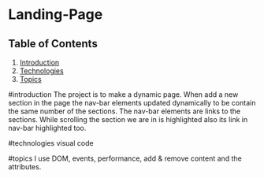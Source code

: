 # Landing-Page

## Table of Contents
1. [Introduction](#introduction)
2. [Technologies](#technologies)
3. [Topics](#topics)

#introduction
  The project is to make a dynamic page.
  When add a new section in the page the nav-bar elements updated dynamically to be contain the same number of the sections.
  The nav-bar elements are links to the sections.
  While scrolling the section we are in is highlighted also its link in nav-bar highlighted too.
  
#technologies
  visual code
 
#topics
  I use DOM, events, performance, add & remove content and the attributes. 
  

  
